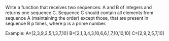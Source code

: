 Write a function that receives two sequences: A and B of integers and returns one sequence C. Sequence C should contain all elements from sequence A (maintaining the order) except those, that are present in sequence B p times, where p is a prime number.

Example:
A=[2,3,9,2,5,1,3,7,10]
B=[2,1,3,4,3,10,6,6,1,7,10,10,10]
C=[2,9,2,5,7,10]
